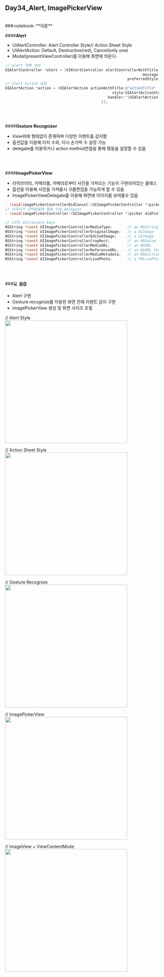 Day34_Alert, ImagePickerView
--
<br>
###:notebook: **이론**
<br>

####**Alert**
- UIAlertController: Alert Controller Style// Action Sheet Style
- UIAlertAction: Default, Destructive(red), Cancel(only one)
- Modal(presentViewController)를 이용해 화면에 띄운다.

```objective-c
// alert 객체 생성
UIAlertController *alert = [UIAlertController alertControllerWithTitle:@"Title"
                                                               message:@"Message"
                                                        preferredStyle:UIAlertControllerStyle];
// alert action 설정
UIAlertAction *action = [UIAlertAction actionWithTitle:@"actionTitle"
                                                 style:UIAlertActionStyle
                                               handler:^(UIAlertAction * _Nonnull action) {
                                            }];

```
<br>
<br>

####**Gesture Recognizer**
- View위에 형태없이 존재하며 다양한 이벤트를 감지함
- 옵션값을 이용해 터치 수와, 터시 손가락 수 설정 가능
- delegate를 이용하거나 action method연결을 통해 행동을 설정할 수 있음
<br>
<br>

####**ImagePickerView**
- 라이브러리, 카메라롤, 카메라로부터 사진을 가져오는 기능이 구현되어있는 클래스
- 옵션을 이용해 사진을 가져올시 크롭편집을 가능하게 할 수 있음
- ImagePickerViewDelegate를 이용해 화면에 이미지를 보여줄수 있음

```objective-c
- (void)imagePickerControllerDidCancel:(UIImagePickerController *)picker;
// 이미지가 선택됬을때 행동 지정 delegate
- (void)imagePickerController:(UIImagePickerController *)picker didFinishPickingMediaWithInfo:(NSDictionary<NSString *,id> *)info;
```

```objective-c
// info dictionary keys
NSString *const UIImagePickerControllerMediaType;       // an NSString (UTI, i.e. kUTTypeImage)
NSString *const UIImagePickerControllerOriginalImage;   // a UIImage
NSString *const UIImagePickerControllerEditedImage;     // a UIImage
NSString *const UIImagePickerControllerCropRect;        // an NSValue (CGRect)
NSString *const UIImagePickerControllerMediaURL;        // an NSURL
NSString *const UIImagePickerControllerReferenceURL;    // an NSURL that references an asset in the AssetsLibrary framework
NSString *const UIImagePickerControllerMediaMetadata;   // an NSDictionary containing metadata from a captured photo
NSString *const UIImagePickerControllerLivePhoto;       // a PHLivePhoto
```
<br>
<br>

###:computer: **실습**
- Alert 구현
- Gesture recognize를 이용한 화면 전체 이벤트 감지 구현
- imagePickerView 생성 및 화면 사이즈 조절

// Alert Style
<br>
<img src="https://github.com/MijeongJeon/FAST-CAMPUS_iOS-SCHOOL/blob/master/Daily Study/images/Day34_160610(Alert)1.png?" width="400px" />

// Action Sheet Style
<br>
<img src="https://github.com/MijeongJeon/FAST-CAMPUS_iOS-SCHOOL/blob/master/Daily Study/images/Day34_160610(Alert)2.png?" width="400px" />

// Gesture Recognize
<br>
<img src="https://github.com/MijeongJeon/FAST-CAMPUS_iOS-SCHOOL/blob/master/Daily Study/images/Day34_160610(ImagePicker)1.png?" width="400px" />

// ImagePickerView
<br>
<img src="https://github.com/MijeongJeon/FAST-CAMPUS_iOS-SCHOOL/blob/master/Daily Study/images/Day34_160610(ImagePicker)2.png?" width="400px" />

// ImageView + ViewContentMode
<br>
<img src="https://github.com/MijeongJeon/FAST-CAMPUS_iOS-SCHOOL/blob/master/Daily Study/images/Day34_160610(ImagePicker)3.png?" width="400px" />

